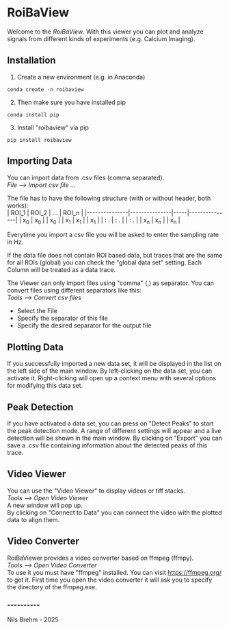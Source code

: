 # RoiBaView
Welcome to the <i>RoiBaView</i>.
With this viewer you can plot and analyze signals from different kinds of experiments (e.g. Calcium Imaging).

## Installation
1. Create a new environment (e.g. in Anaconda)

```shell
conda create -n roibaview
```

2. Then make sure you have installed pip

```shell
conda install pip
```

3. Install "roibaview" via pip

```shell
pip install roibaview
```

## Importing Data
You can import data from .csv files (comma separated).<br>
<i>File --> Import csv file ...</i><br>

The file has to have the following structure (with or without header, both works):<br>
| ROI_1         | ROI_2         | ... | ROI_n         |
|---------------|---------------|-----|---------------|
| x<sub>0</sub> | x<sub>0</sub> |     | x<sub>0</sub> |
| x<sub>1</sub> | x<sub>1</sub> |     | x<sub>1</sub> |
| : .           | : .           |     | : .           |
| x<sub>n</sub> | x<sub>n</sub> |     | x<sub>n</sub> |

Everytime you import a csv file you will be asked to enter the sampling rate in Hz.<br>

If the data file does not contain ROI based data, but traces that are the same for all ROIs (global) you can check the
"global data set" setting. Each Column will be treated as a data trace.<br>

The Viewer can only import files using "comma" (,) as separator. You can convert files using different separators like this:<br>
<i>Tools --> Convert csv files</i><br>
- Select the File
- Specify the separator of this file
- Specify the desired separator for the output file

## Plotting Data
If you successfully imported a new data set, it will be displayed in the list on the left side of the main window.
By left-clicking on the data set, you can activate it. Right-clicking will open up a context menu with several options for
modifying this data set.

## Peak Detection
If you have activated a data set, you can press on "Detect Peaks" to start the peak detection mode.
A range of different settings will appear and a live detection will be shown in the main window.
By clicking on "Export" you can save a .csv file containing information about the detected peaks of this trace.


## Video Viewer
You can use the "Video Viewer" to display videos or tiff stacks.<br>
<i>Tools --> Open Video Viewer </i><br>
A new window will pop up.<br>
By clicking on "Connect to Data" you can connect the video with the plotted data to align them.

## Video Converter
RoiBaViewer provides a video converter based on ffmpeg (ffmpy).<br>
<i>Tools --> Open Video Converter </i><br>
To use it you must have "ffmpeg" installed.
You can visit https://ffmpeg.org/ to get it.
First time you open the video converter it will ask you to specify the directory of the ffmpeg.exe.


### ----------
Nils Brehm - 2025
